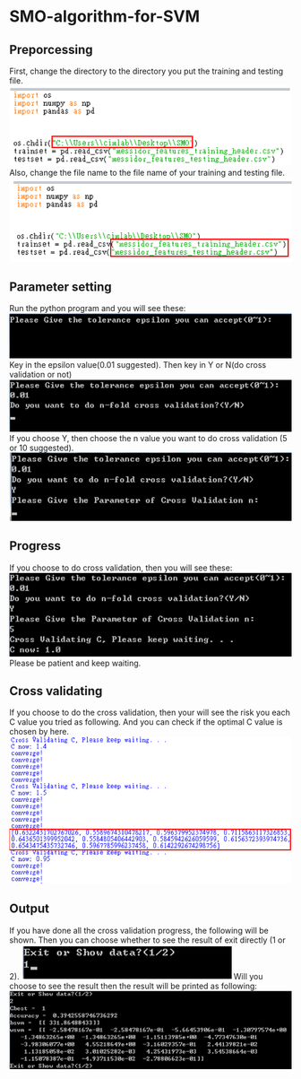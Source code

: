 # SMO-algorithm-for-SVM
## Preporcessing
First, change the directory to the directory you put the training and testing file. 
![image](/readme_photo/p01.PNG)
Also, change the file name to the file name of your training and testing file. 
![image](/readme_photo/p02.PNG)
## Parameter setting
Run the python program and you will see these: 
![image](/readme_photo/p03.PNG)
Key in the epsilon value(0.01 suggested). Then key in Y or N(do cross validation or not) 
![image](/readme_photo/p04.PNG)
If you choose Y, then choose the n value you want to do cross validation (5 or 10 suggested). 
![image](/readme_photo/p05.PNG)
## Progress
If you choose to do cross validation, then you will see these: 
![image](/readme_photo/p06.PNG)
Please be patient and keep waiting. 
## Cross validating
If you choose to do the cross validation, then your will see the risk you each C value you tried as following. And you can check if the optimal C value is chosen by here. 
![image](/readme_photo/p07.PNG)
## Output
If you have done all the cross validation progress, the following will be shown. Then you can choose whether to see the result of exit directly (1 or 2). 
![image](/readme_photo/p08.PNG)
Will you choose to see the result then the result will be printed as following: 
![image](/readme_photo/p09.PNG)
